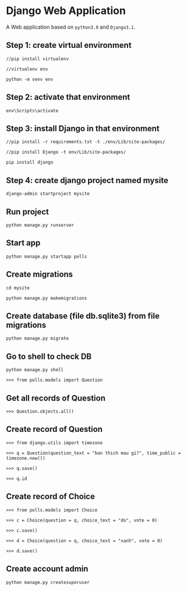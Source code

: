 # Django Web Application
A Web application based on `python3.9` and `Django3.1`.

## Step 1: create virtual environment
`//pip install virtualenv`

`//virtualenv env`

`python -m venv env`

## Step 2: activate that environment
`env\Scripts\activate`

## Step 3: install Django in that environment
`//pip install -r requirements.txt -t ./env/Lib/site-packages/`

`//pip install Django -t env/Lib/site-packages/`

`pip install django`

## Step 4: create django project named mysite
`django-admin startproject mysite`

## Run project
`python manage.py runserver`

## Start app
`python manage.py startapp polls`

## Create migrations
`cd mysite`

`python manage.py makemigrations`

## Create database (file db.sqlite3) from file migrations
`python manage.py migrate`

## Go to shell to check DB
`python manage.py shell`

`>>> from polls.models import Question`

## Get all records of Question
`>>> Question.objects.all()`

## Create record of Question
`>>> from django.utils import timezone`

`>>> q = Question(question_text = "ban thich mau gi?", time_public = timezone.now())`

`>>> q.save()`

`>>> q.id`

## Create record of Choice
`>>> from polls.models import Choice`

`>>> c = Choice(question = q, choice_text = "do", vote = 0)`

`>>> c.save()`

`>>> d = Choice(question = q, choice_text = "xanh", vote = 0)`

`>>> d.save()`

## Create account admin
`python manage.py createsuperuser`
